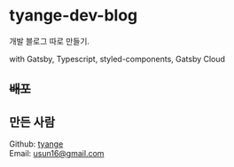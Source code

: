 # tyange-dev-blog

개발 블로그 따로 만들기.

with Gatsby, Typescript, styled-components, Gatsby Cloud

## ~~배포~~

## 만든 사람

Github: [tyange](https://github.com/tyange)
<br>
Email: [usun16@gmail.com](mailto:usun16@gmail.com)